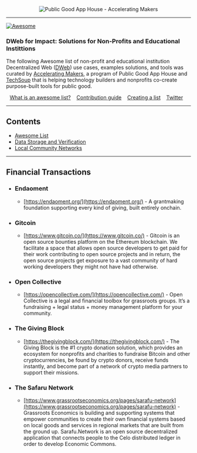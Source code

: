 <div align="center">
	<img src="media/Accel-Makers-Notion-Banner2.png" alt="Public Good App House - Accelerating Makers">
</div>

---

[![Awesome](https://awesome.re/badge.svg)](https://awesome.re)

### DWeb for Impact: Solutions for Non-Profits and Educational Instittions

The following Awesome list of non-profit and educational institution Decentralized Web ([DWeb](https://wiki.mozilla.org/Dweb)) use cases, examples solutions, and tools was curated by [Accelerating Makers](https://acceleratingmakers.publicgoodapphouse.org/), a program of Public Good App House and [TechSoup](https://www.techsoup.org/) that is helping technology builders and nonprofits co-create purpose-built tools for public good.

<p align="center">
	<a href="awesome.md">What is an awesome list?</a>&nbsp;&nbsp;&nbsp;
	<a href="contributing.md">Contribution guide</a>&nbsp;&nbsp;&nbsp;
	<a href="create-list.md">Creating a list</a>&nbsp;&nbsp;&nbsp;
	<a href="https://twitter.com/awesome__re">Twitter</a>&nbsp;&nbsp;&nbsp;
</p>

---

## Contents

- [Awesome List](readme.md)
- [Data Storage and Verification](#data-storage-and-verification)
- [Local Community Networks](#local-community-networks)

---

## Financial Transactions

- ### Endaoment
	- [https://endaoment.org/](https://endaoment.org/) - A grantmaking foundation supporting every kind of giving, built entirely onchain.
- ### Gitcoin
	- [https://www.gitcoin.co/](https://www.gitcoin.co/) - Gitcoin is an open source bounties platform on the Ethereum blockchain. We facilitate a space that allows open source developers to get paid for their work contributing to open source projects and in return, the open source projects get exposure to a vast community of hard working developers they might not have had otherwise.
- ### Open Collective
	- [https://opencollective.com/](https://opencollective.com/) - Open Collective is a legal and financial toolbox for grassroots groups. It’s a fundraising + legal status + money management platform for your community.
- ### The Giving Block
	- [https://thegivingblock.com/](https://thegivingblock.com/) - The Giving Block is the #1 crypto donation solution, which provides an ecosystem for nonprofits and charities to fundraise Bitcoin and other cryptocurrencies, be found by crypto donors, receive funds instantly, and become part of a network of crypto media partners to support their missions.
- ### The Safaru Network
	- [https://www.grassrootseconomics.org/pages/sarafu-network](https://www.grassrootseconomics.org/pages/sarafu-network) - Grassroots Economics is building and supporting systems that empower communities to create their own financial systems based on local goods and services in regional markets that are built from the ground up. Sarafu.Network is an open source decentralized application that connects people to the Celo distributed ledger in order to develop Economic Commons.
